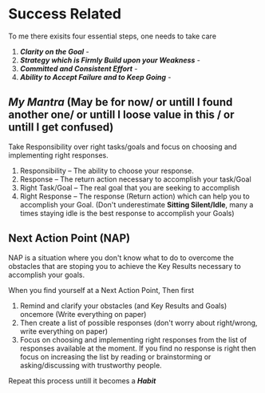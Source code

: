 # Success Related

To me there exisits four essential steps, one needs to take care

1. ***Clarity on the Goal*** - 
2. ***Strategy which is Firmly Build upon your Weakness*** - 
3. ***Committed and Consistent Effort*** - 
4. ***Ability to Accept Failure and to Keep Going*** - 


## *My Mantra* (May be for now/ or untill I found another one/ or untill I loose value in this / or untill I get confused)
Take Responsibility over right tasks/goals and focus on choosing and implementing right responses.

1. Responsibility – The ability to choose your response.
2. Response – The return action necessary to accomplish your task/Goal
3. Right Task/Goal – The real goal that you are seeking to accomplish
4. Right Response – The response (Return action) which can help you to accomplish your Goal. (Don't underestimate **Sitting Silent/Idle**, many a times staying idle is the best response to accomplish your Goals)

## Next Action Point (NAP)

NAP is a situation where you don't know what to do to overcome the obstacles that are stoping you to achieve the Key Results necessary to accomplish your goals.

When you find yourself at a Next Action Point, Then first

1. Remind and clarify your obstacles (and Key Results and Goals) oncemore (Write everything on paper)
2. Then create a list of possible responses (don't worry about right/wrong, write everything on paper)
3. Focus on choosing and implementing right responses from the list of responses available at the moment. If you find no response is right then focus on increasing the list by reading or brainstorming or asking/discussing with trustworthy people.

Repeat this process untill it becomes a ***Habit***